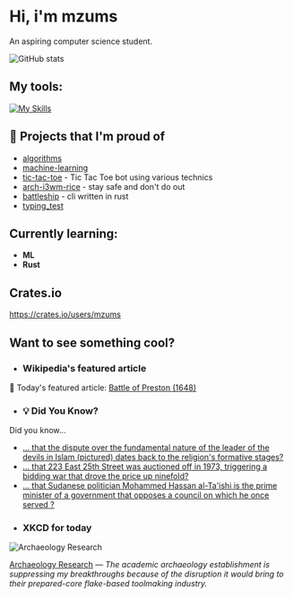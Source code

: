 # Hi, i'm mzums
An aspiring computer science student.  

![GitHub stats](https://github-readme-stats.vercel.app/api?username=mzums&show_icons=true&include_all_commits=true&theme=radical)

## My tools:
  
[![My Skills](https://skillicons.dev/icons?i=rust,python,pytorch,cpp,github,linux,arch,flutter&theme=dark)](https://skillicons.dev)

## 📌 Projects that I'm proud of
<!--PINNED:START-->
- [algorithms](https://github.com/mzums/algorithms)
- [machine-learning](https://github.com/mzums/machine-learning)
- [tic-tac-toe](https://github.com/mzums/tic-tac-toe) - Tic Tac Toe bot using various technics
- [arch-i3wm-rice](https://github.com/mzums/arch-i3wm-rice) - stay safe and don't do out
- [battleship](https://github.com/mzums/battleship) - cli written in rust
- [typing_test](https://github.com/mzums/typing_test)
<!--PINNED:END-->

## Currently learning:
- **ML**
- **Rust**

## Crates.io
https://crates.io/users/mzums

## Want to see something cool?

- ### Wikipedia's featured article
    <!--WIKI:START-->
📖 Today's featured article: [Battle of Preston (1648)](https://en.wikipedia.org/wiki/Battle_of_Preston_(1648))
<!--WIKI:END-->

- ### 💡 Did You Know?
    <!--DYK:START-->
Did you know...
- [... that the dispute over the fundamental nature of the leader of the devils in Islam (pictured) dates back to the religion's formative stages?](https://en.wikipedia.org/wiki/Iblis)
- [... that 223 East 25th Street was auctioned off in 1973, triggering a bidding war that drove the price up ninefold?](https://en.wikipedia.org/wiki/223_East_25th_Street)
- [... that Sudanese politician Mohammed Hassan al-Ta'ishi is the prime minister of a government that opposes a council on which he once served ?](https://en.wikipedia.org/wiki/Mohammed_Hassan_al-Ta%27ishi)
<!--DYK:END-->

- ### XKCD for today
    <!--XKCD:START-->
![Archaeology Research](https://imgs.xkcd.com/comics/archaeology_research.png)

[Archaeology Research](https://xkcd.com/3129) — *The academic archaeology establishment is suppressing my breakthroughs because of the disruption it would bring to their prepared-core flake-based toolmaking industry.*
<!--XKCD:END-->
